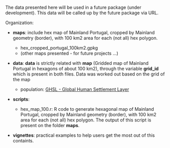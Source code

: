 The data presented here will be used in a future package (under development).
This data will be called up by the future package via URL.  

Organization:

- **maps**: include hex map of Mainland Portugal, cropped by Mainland geometry (border), with 100 km2 area for each (not all) hex polygon.
  - hex_cropped_portugal_100km2.gpkg
  - (other maps presented - for future projects ...)

- __data__: __data__ is strictly related with __map__ (Gridded map of Mainland Portugal in hexagons of about 100 km2), through the variable __grid_id__ which is present in both files. Data was worked out based on the grid of the map
  - population: [GHSL - Global Human Settlement Layer](https://human-settlement.emergency.copernicus.eu/download.php?ds=pop)

- __scripts__:
  - hex_map_100.r: R code to generate hexagonal map of Mainland Portugal, cropped by Mainland geometry (border), with 100 km2 area for each (not all) hex polygon. The output of this script is present on the folder __maps__.

- __vignettes__: practical examples to help users get the most out of this containts.  